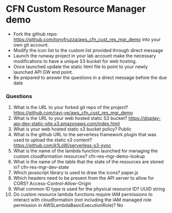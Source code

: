 # CFN Custom Resource Manager demo
* Fork the github repo: https://github.com/tonyfruzza/aws_cfn_cust_res_mgr_demo into your own git account.
* Modify the icon list to the custom list provided through direct message
* Launch the runway project in your lab account make the necessary modifications to have a unique S3 bucket for web hosting.
* Once launched update the static html file to point to your newly launched API GW end point.
* Be prepared to answer the questions in a direct message before the due date

### Questions
1. What is the URL to your forked git repo of the project?
https://github.com/ravi-ye/aws_cfn_cust_res_mgr_demo
2. What is the URL to your web hosted static S3 bucket?
https://display-api-dev-static-site.s3.amazonaws.com/index.html
3. What is your web hosted static s3 bucket policy?
Public
4. What is the github URL to the serverless framework plugin that was used to upload the static s3 content?
https://github.com/k1LoW/serverless-s3-sync
5. What is the name of the lambda function launched for managing the custom cloudformation resources?
cfn-res-mgr-demo-lookup
6. What is the name of the table that the state of the resources are stored in?
cfn-res-mgr-dev-state
7. Which javascript library is used to draw the icons?
paper.js
8. Which headers need to be present from the API server to allow for CORS?
Access-Control-Allow-Origin
9. What common ID type is used for the physical resource ID?
UUID string
10. Do custom resource lambda functions require IAM permissions to interact with cloudformation (not including the IAM managed role permission in AWSLambdaBasicExecutionRole)? No
